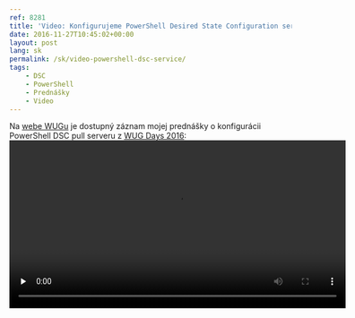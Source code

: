 ```yaml
---
ref: 8281
title: 'Video: Konfigurujeme PowerShell Desired State Configuration server'
date: 2016-11-27T10:45:02+00:00
layout: post
lang: sk
permalink: /sk/video-powershell-dsc-service/
tags:
    - DSC
    - PowerShell
    - Prednášky
    - Video
---
```


Na [webe WUGu](https://wug.cz/zaznamy/290-MS-Fest-2015-Brno-Pass-the-Hash-utoky-a-obrana-proti-nim) je&nbsp;dostupný záznam mojej prednášky o&nbsp;konfigurácii PowerShell DSC pull serveru z&nbsp;[WUG Days 2016](https://www.wug.cz/brno/akce/836-WUG-Days-2016):  
<video controls="controls" height="300" preload="none" src="https://download.wug.cz/videos/wug/WUGBrno_WUG-Days-2016_Konfigurujeme-PowerShell-Desired-State-Configuration-server/WUGBrno_WUG-Days-2016_Konfigurujeme-PowerShell-Desired-State-Configuration-server_LQ.mp4" width="600"><source label="1080p" src="https://download.wug.cz/videos/wug/WUGBrno_WUG-Days-2016_Konfigurujeme-PowerShell-Desired-State-Configuration-server/WUGBrno_WUG-Days-2016_Konfigurujeme-PowerShell-Desired-State-Configuration-server_1080p.mp4" type="video/mp4"></source><source label="LQ" src="https://download.wug.cz/videos/wug/WUGBrno_WUG-Days-2016_Konfigurujeme-PowerShell-Desired-State-Configuration-server/WUGBrno_WUG-Days-2016_Konfigurujeme-PowerShell-Desired-State-Configuration-server_LQ.mp4" type="video/mp4"></source>Your browser does not support the&nbsp;video tag.</video>